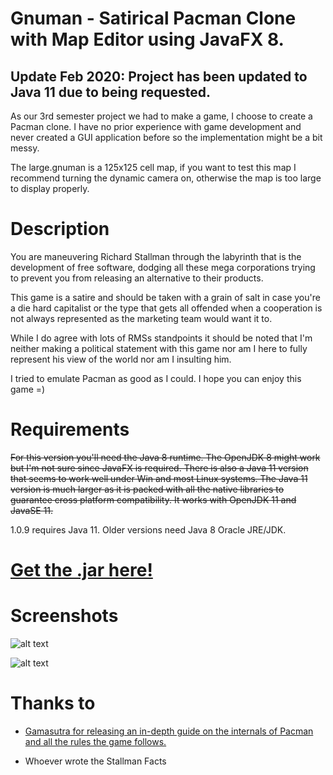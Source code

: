 # Gnuman - Satirical Pacman Clone with Map Editor using JavaFX 8.

## Update Feb 2020: Project has been updated to Java 11 due to being requested.

As our 3rd semester project we had to make a game, I choose to create a Pacman clone. I have no prior experience with game development and never created a GUI application before so the implementation might be a bit messy.

The large.gnuman is a 125x125 cell map, if you want to test this map I recommend turning the dynamic camera on, otherwise the map is too large to display properly.

# Description

You are maneuvering Richard Stallman through the labyrinth that is the development of free software, dodging all these mega corporations trying to prevent you from releasing an alternative to their products.

This game is a satire and should be taken with a grain of salt in case you're a die hard capitalist or the type that gets all offended when a cooperation is not always represented as the marketing team would want it to.

While I do agree with lots of RMSs standpoints it should be noted that I'm neither making a political statement with this game nor am I here to fully represent his view of the world nor am I insulting him.

I tried to emulate Pacman as good as I could. I hope you can enjoy this game =)

# Requirements

~~For this version you'll need the Java 8 runtime. The OpenJDK 8 might work but I'm not sure since JavaFX is required. There is also a Java 11 version that seems to work well under Win and most Linux systems. The Java 11 version is much larger as it is packed with all the native libraries to guarantee cross platform compatibility. It works with OpenJDK 11 and JavaSE 11.~~

1.0.9 requires Java 11. Older versions need Java 8 Oracle JRE/JDK.

# [Get the .jar here!](https://github.com/mynttt/gnuman/releases/latest)

# Screenshots

![alt text](https://raw.githubusercontent.com/mynttt/gnuman/master/img/game.PNG "Game Screen")

![alt text](https://raw.githubusercontent.com/mynttt/gnuman/master/img/mapeditor.PNG "Editor")

# Thanks to

- [Gamasutra for releasing an in-depth guide on the internals of Pacman and all the rules the game follows.](http://www.gamasutra.com/view/feature/3938/the_pacman_dossier.php?print=1)

- Whoever wrote the Stallman Facts
